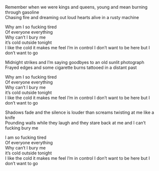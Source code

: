 Remember when we were kings and queens, young and mean burning through gasoline  
Chasing fire and dreaming out loud hearts alive in a rusty machine  

Why am I so fucking tired  
Of everyone everything  
Why can’t I bury me  
it’s cold outside tonight  
I like the cold it makes me feel I’m in control I don’t want to be here but I don’t want to go

Midnight strikes and I’m saying goodbyes to an old sunlit photograph  
Frayed edges and some cigarette burns tattooed in a distant past

Why am I so fucking tired  
Of everyone everything  
Why can’t I bury me  
it’s cold outside tonight  
I like the cold it makes me feel I’m in control I don’t want to be here but I don’t want to go

Shadows fade and the silence is louder than screams twisting at me like a knife  
Pounding walls while they laugh and they stare back at me and I can’t fucking bury me

I am so fucking tired  
Of everyone everything  
Why can’t I bury me  
it’s cold outside tonight  
I like the cold it makes me feel I’m in control I don’t want to be here but I don’t want to go
